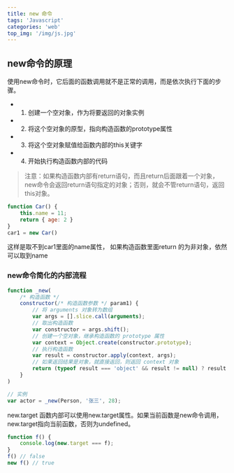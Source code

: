 ```yaml
---
title: new 命令
tags: 'Javascript'
categories: 'web'
top_img: '/img/js.jpg'
---
```


## new命令的原理

使用new命令时，它后面的函数调用就不是正常的调用，而是依次执行下面的步骤。

* 1. 创建一个空对象，作为将要返回的对象实例
* 2. 将这个空对象的原型，指向构造函数的prototype属性
* 3. 将这个空对象赋值给函数内部的this关键字
* 4. 开始执行构造函数内部的代码

> 注意：如果构造函数内部有return语句，而且return后面跟着一个对象，new命令会返回return语句指定的对象；否则，就会不管return语句，返回this对象。

``` javascript
function Car() {
    this.name = 11; 
    return { age: 2 }
}
car1 = new Car()
```
这样是取不到car1里面的name属性，
如果构造函数里面return 的为非对象，依然可以取到name

### new命令简化的内部流程
``` javascript
function _new(
    /* 构造函数 */ 
    constructor(/* 构造函数参数 */ param1) {
        // 将 arguments 对象转为数组
        var args = [].slice.call(arguments);
        // 取出构造函数
        var constructor = args.shift();
        // 创建一个空对象，继承构造函数的 prototype 属性
        var context = Object.create(constructor.prototype);
        // 执行构造函数
        var result = constructor.apply(context, args);
        // 如果返回结果是对象，就直接返回，则返回 context 对象
        return (typeof result === 'object' && result != null) ? result : context)
    }
)

// 实例
var actor = _new(Person, '张三', 28);
```
new.target
函数内部可以使用new.target属性。如果当前函数是new命令调用，new.target指向当前函数，否则为undefined。
``` javascript
function f() {
    console.log(new.target === f);
}
f() // false
new f() // true
```
